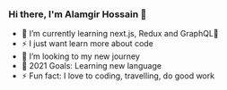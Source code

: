 ### Hi there, I'm Alamgir Hossain  👋



- 🌱 I’m currently learning next.js, Redux and GraphQL🤣
- ⚡ I just want learn more about code 
- 👯 I’m looking to my new journey
- 🥅 2021 Goals: Learning new language 
- ⚡ Fun fact: I love to coding, travelling, do good work








